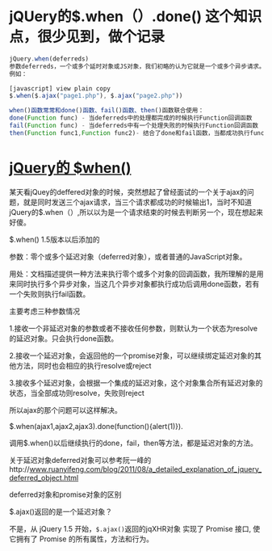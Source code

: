 # jQUery的$.when（）.done() 这个知识点，很少见到，做个记录

```js
jQuery.when(deferreds)
参数deferreds，一个或多个延时对象或JS对象，我们初略的认为它就是一个或多个异步请求。
例如：

[javascript] view plain copy
$.when($.ajax("page1.php"), $.ajax("page2.php"))

when()函数常常和done()函数、fail()函数、then()函数联合使用：
done(Function func) - 当deferreds中的处理都完成的时候执行Function回调函数
fail(Function func) - 当deferreds中有一个处理失败的时候执行Function回调函数
then(Function func1,Function func2)- 结合了done和fail函数，当都成功执行func1，当有一个失败执行func2
```

# [jQuery的 $when()](https://www.cnblogs.com/baiyuhong/p/5758147.html)

某天看jQuey的deffered对象的时候，突然想起了曾经面试的一个关于ajax的问题，就是同时发送三个ajax请求，当三个请求都成功的时候输出1，当时不知道jQuery的$.when（）,所以以为是一个请求结束的时候去判断另一个，现在想起来好傻。

$.when()  1.5版本以后添加的

参数：零个或多个延迟对象（deferred对象），或者普通的JavaScript对象。

用处：文档描述提供一种方法来执行零个或多个对象的回调函数，我所理解的是用来同时执行多个异步对象，当这几个异步对象都执行成功后调用done函数，若有一个失败则执行fail函数。

主要考虑三种参数情况

1.接收一个非延迟对象的参数或者不接收任何参数，则默认为一个状态为resolve的延迟对象。只会执行done函数。

2.接收一个延迟对象，会返回他的一个promise对象，可以继续绑定延迟对象的其他方法，同时也会相应的执行resolve或reject

3.接收多个延迟对象，会根据一个集成的延迟对象，这个对象集合所有延迟对象的状态，当全部成功则resolve，失败则reject



所以ajax的那个问题可以这样解决。

$.when(ajax1,ajax2,ajax3).done(function(){alert(1)}).



调用$.when()以后继续执行的done，fail，then等方法，都是延迟对象的方法。

关于延迟对象deferred对象可以参考阮一峰的http://www.ruanyifeng.com/blog/2011/08/a_detailed_explanation_of_jquery_deferred_object.html

deferred对象和promise对象的区别

$.ajax()返回的是一个延迟对象？

不是，从 jQuery 1.5 开始，`$.ajax()`返回的jqXHR对象 实现了 Promise 接口, 使它拥有了 Promise 的所有属性，方法和行为。
